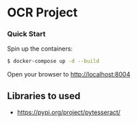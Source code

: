 # OCR Project

### Quick Start

Spin up the containers:

```sh
$ docker-compose up -d --build
```

Open your browser to [http://localhost:8004](http://localhost:8004)

## Libraries to used

- https://pypi.org/project/pytesseract/
